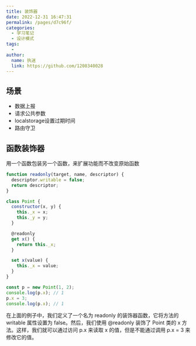 ```yaml
---
title: 装饰器
date: 2022-12-31 16:47:31
permalink: /pages/d7c96f/
categories:
  - 学习笔记
  - 设计模式
tags:
  - 
author: 
  name: 执迷
  link: https://github.com/1208340028
---
```

## 场景
- 数据上报
- 请求公共参数
- localstorage设置过期时间
- 路由守卫
## 函数装饰器
用一个函数包装另一个函数，来扩展功能而不改变原始函数

```js
function readonly(target, name, descriptor) {
  descriptor.writable = false;
  return descriptor;
}

class Point {
  constructor(x, y) {
    this._x = x;
    this._y = y;
  }

  @readonly
  get x() {
    return this._x;
  }

  set x(value) {
    this._x = value;
  }
}

const p = new Point(1, 2);
console.log(p.x); // 1
p.x = 3;
console.log(p.x); // 1

```
在上面的例子中，我们定义了一个名为 readonly 的装饰器函数，它将方法的 writable 属性设置为 false。然后，我们使用 @readonly 装饰了 Point 类的 x 方法。这样，我们就可以通过访问 p.x 来读取 x 的值，但是不能通过调用 p.x = 3 来修改它的值。